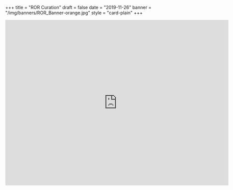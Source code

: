 +++
title = "ROR Curation"
draft = false
date = "2019-11-26"
banner = "/img/banners/ROR_Banner-orange.jpg"
style = "card-plain"
+++

<iframe src="https://docs.google.com/forms/d/e/1FAIpQLSdJYaMTCwS7muuTa-B_CnAtCSkKzt19lkirAKG4u7umH9Nosg/viewform?embedded=true" width="700" height="520" frameborder="0" marginheight="0" marginwidth="0">Loading…</iframe>
